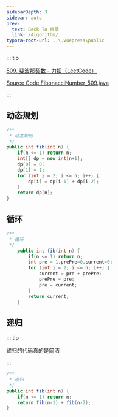 ```yaml
---
sidebarDepth: 3
sidebar: auto
prev:
  text: Back To 目录
  link: /Algorithm/
typora-root-url: ..\.vuepress\public
---
```




::: tip

[509. 斐波那契数 - 力扣（LeetCode）](https://leetcode.cn/problems/fibonacci-number/)

[Source Code FibonacciNumber_509.java]()

:::





## 动态规划

```java
/**
 * 动态规划
 */
public int fib(int n) {
    if(n <= 1) return n;
    int[] dp = new int[n+1];
    dp[0] = 0;
    dp[1] = 1;
    for (int i = 2; i <= n; i++) {
        dp[i] = dp[i-1] + dp[i-2];
    }
    return dp[n];
}
```



## 循环

```java
/**
 * 循环
 */
    public int fib(int n) {
        if(n <= 1) return n;
        int pre = 1,prePre=0,current=0;
        for (int i = 2; i <= n; i++) {
            current = pre + prePre;
            prePre = pre;
            pre = current;
        }
        return current;
    }
```



## 递归

::: tip

递归的代码真的是简洁

:::

```java
/**
 * 递归
 */
public int fib(int n) {
    if(n <= 1) return n;
    return fib(n-1) + fib(n-2);
}
```

